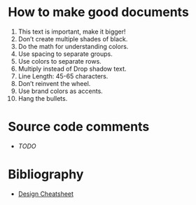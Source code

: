 # How to make good documents

1. This text is important, make it bigger!
1. Don’t create multiple shades of black.
1. Do the math for understanding colors.
1. Use spacing to separate groups.
1. Use colors to separate rows.
1. Multiply instead of Drop shadow text.
1. Line Length: 45-65 characters.
1. Don’t reinvent the wheel.
1. Use brand colors as accents.
1. Hang the bullets.

# Source code comments

* *TODO*

# Bibliography

* [Design Cheatsheet](https://medium.com/sketch-app-sources/design-cheatsheet-274384775da9)
